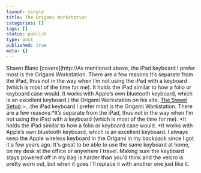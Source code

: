 ```yaml
---
layout: single
title: The Origami Workstation
categories: []
tags: []
status: publish
type: post
published: true
meta: {}
---
```

Shawn Blanc [covers](http://As mentioned above, the iPad keyboard I prefer most is the Origami Workstation. There are a few reasons:It’s separate from the iPad, thus not in the way when I’m not using the iPad with a keyboard (which is most of the time for me). It holds the iPad similar to how a folio or keyboard case would. It works with Apple’s own bluetooth keyboard, which is an excellent keyboard.) the Origami Workstation on his site, 
[The Sweet Setup](http://thesweetsetup.com):>...the iPad keyboard I prefer most is the Origami Workstation. There are a few reasons:*It’s separate from the iPad, thus not in the way when I’m not using the iPad with a keyboard (which is most of the time for me).
*It holds the iPad similar to how a folio or keyboard case would.
*It works with Apple’s own bluetooth keyboard, which is an excellent keyboard.
I always keep the Apple wireless keyboard in the Origami in my backpack since I got it a few years ago. It's great to be able to use the same keyboard at home, on my desk at the office or anywhere I travel. Making sure the keyboard stays powered off in my bag is harder than you'd think and the velcro is pretty worn out, but when it goes I'll replace it with another one just like it. 
